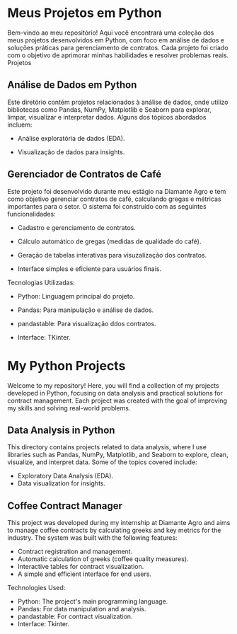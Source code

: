 # Meus Projetos em Python

Bem-vindo ao meu repositório! Aqui você encontrará uma coleção dos meus projetos desenvolvidos em Python, com foco em análise de dados e soluções práticas para gerenciamento de contratos. Cada projeto foi criado com o objetivo de aprimorar minhas habilidades e resolver problemas reais.
Projetos

## Análise de Dados em Python

Este diretório contém projetos relacionados à análise de dados, onde utilizo bibliotecas como Pandas, NumPy, Matplotlib e Seaborn para explorar, limpar, visualizar e interpretar dados. Alguns dos tópicos abordados incluem:

- Análise exploratória de dados (EDA).

- Visualização de dados para insights.

## Gerenciador de Contratos de Café

Este projeto foi desenvolvido durante meu estágio na Diamante Agro e tem como objetivo gerenciar contratos de café, calculando gregas e métricas importantes para o setor. O sistema foi construído com as seguintes funcionalidades:

 - Cadastro e gerenciamento de contratos.

 - Cálculo automático de gregas (medidas de qualidade do café).

 - Geração de tabelas interativas para visuzalização dos contratos.

 - Interface simples e eficiente para usuários finais.

Tecnologias Utilizadas:

 - Python: Linguagem principal do projeto.

 - Pandas: Para manipulação e análise de dados.

 - pandastable: Para visualização ddos contratos.

 - Interface: TKinter.


# My Python Projects

Welcome to my repository! Here, you will find a collection of my projects developed in Python, focusing on data analysis and practical solutions for contract management. Each project was created with the goal of improving my skills and solving real-world problems.
## Data Analysis in Python

This directory contains projects related to data analysis, where I use libraries such as Pandas, NumPy, Matplotlib, and Seaborn to explore, clean, visualize, and interpret data. Some of the topics covered include:

 - Exploratory Data Analysis (EDA).
 - Data visualization for insights.

## Coffee Contract Manager

This project was developed during my internship at Diamante Agro and aims to manage coffee contracts by calculating greeks and key metrics for the industry. The system was built with the following features:

  - Contract registration and management.
  - Automatic calculation of greeks (coffee quality measures).
  - Interactive tables for contract visualization.
  - A simple and efficient interface for end users.

Technologies Used:

- Python: The project's main programming language.
- Pandas: For data manipulation and analysis.
- pandastable: For contract visualization.
- Interface: Tkinter.
   
